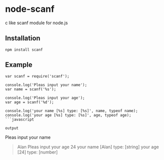 # node-scanf
c like scanf module for node.js

## Installation
```
npm install scanf
```

## Example

```
var scanf = require('scanf');

console.log('Pleas input your name');
var name = scanf('%s');

console.log('Pleas input your age');
var age = scanf('%d');

console.log('your name [%s] type: [%s]', name, typeof name);
console.log('your age [%s] type: [%s]', age, typeof age);
```javascript

output

```
Pleas input your name
> Alan
Pleas input your age
> 24
your name [Alan] type: [string]
your age [24] type: [number]
```
